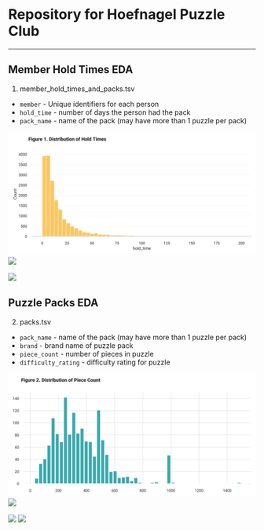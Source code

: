 # Repository for Hoefnagel Puzzle Club

----------------------


## Member Hold Times EDA

1. member_hold_times_and_packs.tsv
  - `member` - Unique identifiers for each person
  - `hold_time` - number of days the person had the pack
  - `pack_name` - name of the pack (may have more than 1 puzzle per pack)

![](_static/images/hold_times_dist.png)
![](_static/images/hold_times_dist2.png)


![](_static/images/member_freq_dist.png)

## Puzzle Packs EDA

2. packs.tsv
  - `pack_name` - name of the pack (may have more than 1 puzzle per pack)
  - `brand` - brand name of puzzle pack
  - `piece_count` - number of pieces in puzzle
  - `difficulty_rating` - difficulty rating for puzzle

![](_static/images/piece_count_dist.png)
![](_static/images/piece_count_dist2.png)

![](_static/images/brand_dist.png)
![](_static/images/difficulty_dist.png)


